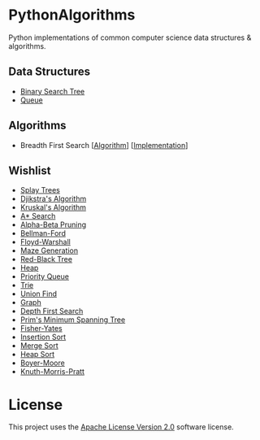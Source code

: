 # PythonAlgorithms

Python implementations of common computer science data structures & algorithms.

## Data Structures 
- [Binary Search Tree](BinarySearchTree.py)
- [Queue](Queue.py)

## Algorithms
- Breadth First Search [[Algorithm](https://en.wikipedia.org/wiki/Breadth-first_search)]  [[Implementation](BreathFirstSearch.py)]


## Wishlist

- [Splay Trees](https://en.wikipedia.org/wiki/Splay_tree)
- [Djikstra's Algorithm](https://en.wikipedia.org/wiki/Dijkstra%27s_algorithm)
- [Kruskal's Algorithm](https://en.wikipedia.org/wiki/Kruskal%27s_algorithm)
- [A* Search](https://en.wikipedia.org/wiki/A*_search_algorithm)
- [Alpha-Beta Pruning](https://en.wikipedia.org/wiki/Alpha–beta_pruning)
- [Bellman-Ford](https://en.wikipedia.org/wiki/Bellman–Ford_algorithm)
- [Floyd-Warshall](https://en.wikipedia.org/wiki/Floyd–Warshall_algorithm)
- [Maze Generation](https://en.wikipedia.org/wiki/Maze_generation_algorithm)
- [Red-Black Tree](https://en.wikipedia.org/wiki/Red–black_tree)
- [Heap](https://en.wikipedia.org/wiki/Heap_(data_structure))
- [Priority Queue](https://en.wikipedia.org/wiki/Priority_queue)
- [Trie](https://en.wikipedia.org/wiki/Trie)
- [Union Find](https://en.wikipedia.org/wiki/Disjoint-set_data_structure)
- [Graph](https://en.wikipedia.org/wiki/Graph_(abstract_data_type))
- [Depth First Search](https://en.wikipedia.org/wiki/Depth-first_search)
- [Prim's Minimum Spanning Tree](https://en.wikipedia.org/wiki/Prim%27s_algorithm)
- [Fisher-Yates](https://en.wikipedia.org/wiki/Fisher–Yates_shuffle)
- [Insertion Sort](https://en.wikipedia.org/wiki/Insertion_sort)
- [Merge Sort](https://en.wikipedia.org/wiki/Merge_sort)
- [Heap Sort](https://en.wikipedia.org/wiki/Heapsort)
- [Boyer-Moore](https://en.wikipedia.org/wiki/Boyer–Moore_string_search_algorithm)
- [Knuth-Morris-Pratt](https://en.wikipedia.org/wiki/Knuth–Morris–Pratt_algorithm)

# License
This project uses the [Apache License Version 2.0](LICENSE) software license.

